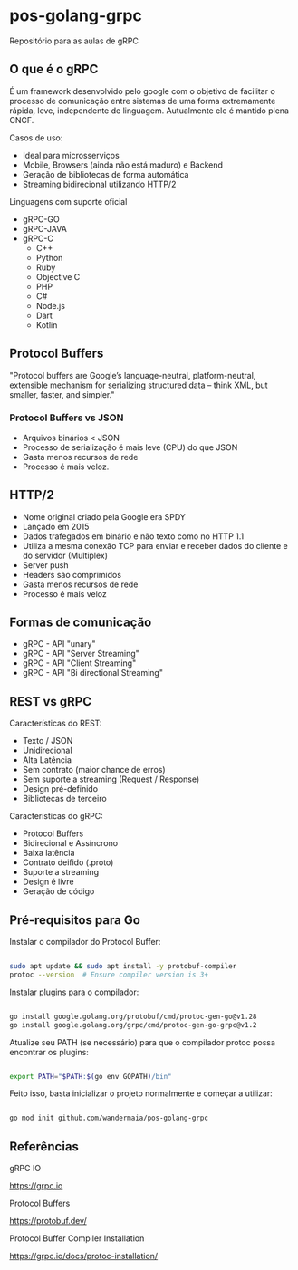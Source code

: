 # pos-golang-grpc
Repositório para as aulas de gRPC


## O que é o gRPC

É um framework desenvolvido pelo google com o objetivo de facilitar o processo de comunicação entre sistemas de uma forma extremamente rápida, leve, independente de linguagem. Autualmente ele é mantido plena CNCF.

Casos de uso:

- Ideal para microsserviços
- Mobile, Browsers (ainda não está maduro) e Backend
- Geração de bibliotecas de forma automática
- Streaming bidirecional utilizando HTTP/2

Linguagens com suporte oficial

- gRPC-GO
- gRPC-JAVA
- gRPC-C
    - C++
    - Python
    - Ruby
    - Objective C
    - PHP
    - C#
    - Node.js
    - Dart
    - Kotlin

## Protocol Buffers

"Protocol buffers are Google’s language-neutral, platform-neutral, extensible mechanism for serializing structured data – think XML, but smaller, faster, and simpler."


### Protocol Buffers vs JSON

- Arquivos binários < JSON
- Processo de serialização é mais leve (CPU) do que JSON
- Gasta menos recursos de rede
- Processo é mais veloz.

## HTTP/2

- Nome original criado pela Google era SPDY
- Lançado em 2015
- Dados trafegados em binário e não texto como no HTTP 1.1
- Utiliza a mesma conexão TCP para enviar e receber dados do cliente e do servidor (Multiplex)
- Server push
- Headers são comprimidos
- Gasta menos recursos de rede
- Processo é mais veloz

## Formas de comunicação

- gRPC - API "unary"
- gRPC - API "Server Streaming"
- gRPC - API "Client Streaming"
- gRPC - API "Bi directional Streaming"

## REST vs gRPC

Características do REST:

- Texto / JSON
- Unidirecional
- Alta Latência
- Sem contrato (maior chance de erros)
- Sem suporte a streaming (Request / Response)
- Design pré-definido
- Bibliotecas de terceiro

Características do gRPC:

- Protocol Buffers
- Bidirecional e Assíncrono
- Baixa latência
- Contrato deifido (.proto)
- Suporte a streaming
- Design é livre
- Geração de código

## Pré-requisitos para Go

Instalar o compilador do Protocol Buffer:


```bash

sudo apt update && sudo apt install -y protobuf-compiler
protoc --version  # Ensure compiler version is 3+

```

Instalar plugins para o compilador:

```bash

go install google.golang.org/protobuf/cmd/protoc-gen-go@v1.28
go install google.golang.org/grpc/cmd/protoc-gen-go-grpc@v1.2

```

Atualize seu PATH (se necessário) para que o compilador protoc possa encontrar os plugins:

```bash

export PATH="$PATH:$(go env GOPATH)/bin"

```

Feito isso, basta inicializar o projeto normalmente e começar a utilizar:

```bash

go mod init github.com/wandermaia/pos-golang-grpc

```



## Referências

gRPC IO

https://grpc.io

Protocol Buffers

https://protobuf.dev/


Protocol Buffer Compiler Installation

https://grpc.io/docs/protoc-installation/

